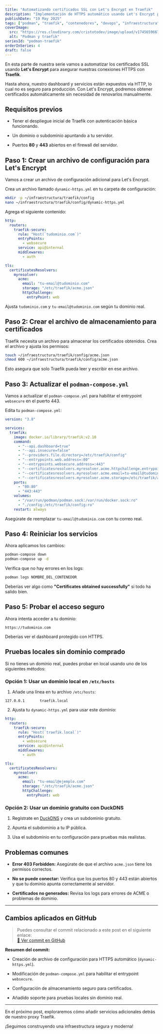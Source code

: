 ```yaml
---
title: "Automatizando certificados SSL con Let's Encrypt en Traefik"
description: "Implementación de HTTPS automático usando Let's Encrypt para asegurar nuestros servicios con Traefik y Podman."
publishDate: "19 May 2025"
tags: ["podman", "traefik", "contenedores", "devops", "infraestructura", "https", "letsencrypt"]
coverImage:
  src: "https://res.cloudinary.com/cristotodev/image/upload/v1745659667/cristotodev/blog/podman-traefik_saoofc.webp"
  alt: "Podman y traefik"
seriesId: "podman-traefik"
orderInSeries: 4
draft: false
---
```



En esta parte de nuestra serie vamos a automatizar los certificados SSL usando **Let's Encrypt** para asegurar nuestras conexiones HTTPS con **Traefik**.

Hasta ahora, nuestro dashboard y servicios están expuestos vía HTTP, lo cual no es seguro para producción. Con Let's Encrypt, podremos obtener certificados automáticamente sin necesidad de renovarlos manualmente.

## Requisitos previos

-   Tener el despliegue inicial de Traefik con autenticación básica funcionando.
    
-   Un dominio o subdominio apuntando a tu servidor.
    
-   Puertos **80** y **443** abiertos en el firewall del servidor.
    

## Paso 1: Crear un archivo de configuración para Let's Encrypt

Vamos a crear un archivo de configuración adicional para Let's Encrypt.

Crea un archivo llamado `dynamic-https.yml` en tu carpeta de configuración:

```bash
mkdir -p ~/infraestructura/traefik/config
nano ~/infraestructura/traefik/config/dynamic-https.yml
```

Agrega el siguiente contenido:

```yml
http:
  routers:
    traefik-secure:
      rule: "Host(`tudominio.com`)"
      entryPoints:
        - websecure
      service: api@internal
      middlewares:
        - auth

tls:
  certificatesResolvers:
    myresolver:
      acme:
        email: "tu-email@tudominio.com"
        storage: "/etc/traefik/acme.json"
        httpChallenge:
          entryPoint: web
```

Ajusta `tudominio.com` y `tu-email@tudominio.com` según tu dominio real.

## Paso 2: Crear el archivo de almacenamiento para certificados

Traefik necesita un archivo para almacenar los certificados obtenidos. Crea el archivo y ajusta los permisos:

```bash
touch ~/infraestructura/traefik/config/acme.json
chmod 600 ~/infraestructura/traefik/config/acme.json
```

Esto asegura que solo Traefik pueda leer y escribir en ese archivo.

## Paso 3: Actualizar el `podman-compose.yml`

Vamos a actualizar el `podman-compose.yml` para habilitar el entrypoint `websecure` en el puerto 443.

Edita tu `podman-compose.yml`:

```yml
version: "3.8"

services:
  traefik:
    image: docker.io/library/traefik:v2.10
    command:
      - "--api.dashboard=true"
      - "--api.insecure=false"
      - "--providers.file.directory=/etc/traefik/config"
      - "--entrypoints.web.address=:80"
      - "--entrypoints.websecure.address=:443"
      - "--certificatesresolvers.myresolver.acme.httpchallenge.entrypoint=web"
      - "--certificatesresolvers.myresolver.acme.email=tu-email@tudominio.com"
      - "--certificatesresolvers.myresolver.acme.storage=/etc/traefik/acme.json"
    ports:
      - "80:80"
      - "443:443"
    volumes:
      - "/var/run/podman/podman.sock:/var/run/docker.sock:ro"
      - "./config:/etc/traefik/config:ro"
    restart: always
```

Asegúrate de reemplazar `tu-email@tudominio.com` con tu correo real.

## Paso 4: Reiniciar los servicios

Ahora aplicamos los cambios:

```bash
podman-compose down
podman-compose up -d
```

Verifica que no hay errores en los logs:

```bash
podman logs NOMBRE_DEL_CONTENEDOR
```

Deberías ver algo como **"Certificates obtained successfully"** si todo ha salido bien.

## Paso 5: Probar el acceso seguro

Ahora intenta acceder a tu dominio:

```text
https://tudominio.com
```

Deberías ver el dashboard protegido con HTTPS.

## Pruebas locales sin dominio comprado

Si no tienes un dominio real, puedes probar en local usando uno de los siguientes métodos:

### Opción 1: Usar un dominio local en `/etc/hosts`

1.  Añade una línea en tu archivo `/etc/hosts`:
    

```text
127.0.0.1       traefik.local
```

2.  Ajusta tu `dynamic-https.yml` para usar este dominio:
    

```yml
http:
  routers:
    traefik-secure:
      rule: "Host(`traefik.local`)"
      entryPoints:
        - websecure
      service: api@internal
      middlewares:
        - auth

tls:
  certificatesResolvers:
    myresolver:
      acme:
        email: "tu-email@ejemplo.com"
        storage: "/etc/traefik/acme.json"
        httpChallenge:
          entryPoint: web
```

### Opción 2: Usar un dominio gratuito con DuckDNS

1.  Regístrate en [DuckDNS](https://www.duckdns.org/) y crea un subdominio gratuito.
    
2.  Apunta el subdominio a tu IP pública.
    
3.  Usa el subdominio en tu configuración para pruebas más realistas.
    

## Problemas comunes

-   **Error 403 Forbidden:** Asegúrate de que el archivo `acme.json` tiene los permisos correctos.
    
-   **No se puede conectar:** Verifica que los puertos 80 y 443 están abiertos y que tu dominio apunta correctamente al servidor.
    
-   **Certificados no generados:** Revisa los logs para errores de ACME o problemas de dominio.
    

----------

## Cambios aplicados en GitHub

> Puedes consultar el commit relacionado a este post en el siguiente enlace:  
> [🔗 Ver commit en GitHub](https://github.com/cristotodev/infraestructura-podman-traefik/commit/9be25cec4d86db462c0cd60293d712c855366cf2)

**Resumen del commit:**

-   Creación de archivo de configuración para HTTPS automático (`dynamic-https.yml`).
    
-   Modificación de `podman-compose.yml` para habilitar el entrypoint `websecure`.
    
-   Configuración de almacenamiento seguro para certificados.
    
-   Añadido soporte para pruebas locales sin dominio real.
    

----------

En el próximo post, exploraremos cómo añadir servicios adicionales detrás de nuestro proxy Traefik.

¡Seguimos construyendo una infraestructura segura y moderna!
